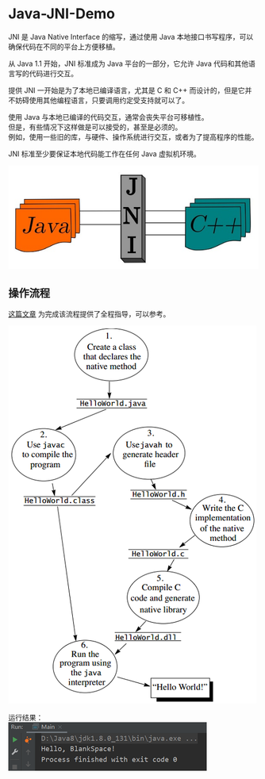 # Java-JNI-Demo

JNI 是 Java Native Interface 的缩写，通过使用 Java 本地接口书写程序，可以确保代码在不同的平台上方便移植。

从 Java 1.1 开始，JNI 标准成为 Java 平台的一部分，它允许 Java 代码和其他语言写的代码进行交互。

提供 JNI 一开始是为了本地已编译语言，尤其是 C 和 C++ 而设计的，但是它并不妨碍使用其他编程语言，只要调用约定受支持就可以了。

使用 Java 与本地已编译的代码交互，通常会丧失平台可移植性。<br>
但是，有些情况下这样做是可以接受的，甚至是必须的。<br>
例如，使用一些旧的库，与硬件、操作系统进行交互，或者为了提高程序的性能。

JNI 标准至少要保证本地代码能工作在任何 Java 虚拟机环境。

![](images/jni.jpeg)

## 操作流程

[这篇文章](https://www.cnblogs.com/strongmore/p/14679019.html) 为完成该流程提供了全程指导，可以参考。

![](images/jni-procedure.png)

运行结果：<br>
![](images/result.png)
